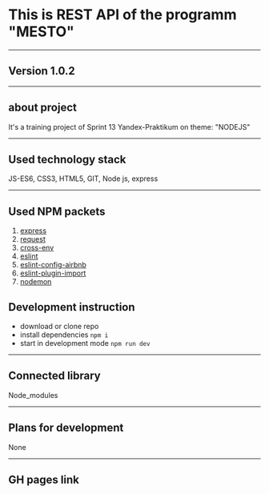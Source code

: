 # This is REST API  of the programm "MESTO"
***
## **Version 1.0.2**
***
## **about project**
It's a training project of Sprint 13 Yandex-Praktikum on theme: "NODEJS"
***
## **Used technology stack**
JS-ES6, CSS3, HTML5, GIT, Node js, express
***
## **Used NPM packets**
1. [express](https://www.npmjs.com/package/express)
2. [request](https://www.npmjs.com/package/request)
3. [cross-env](https://www.npmjs.com/package/cross-env)
4. [eslint](https://www.npmjs.com/package/eslint)
5. [eslint-config-airbnb](https://www.npmjs.com/package/eslint-config-airbnb)
6. [eslint-plugin-import](https://www.npmjs.com/package/eslint-plugin-import)
7. [nodemon](https://www.npmjs.com/package/nodemon)

## **Development instruction**
* download or clone repo
* install dependencies `npm i`
* start in development mode `npm run dev`

***
## **Connected library**
Node_modules
***
## **Plans for development**
None
***
## **GH pages link**
